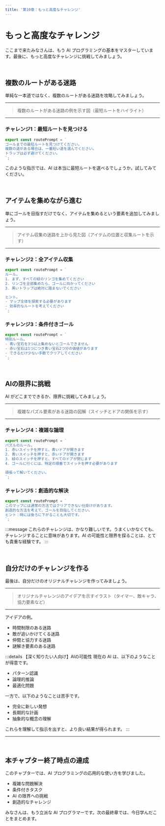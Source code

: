 ```yaml
---
title: '第10章：もっと高度なチャレンジ'
---
```


# もっと高度なチャレンジ

ここまで来たみなさんは、もう AI プログラミングの基本をマスターしています。最後に、もっと高度なチャレンジに挑戦してみましょう。

<br />

## 複数のルートがある迷路

単純な一本道ではなく、複数のルートがある迷路を攻略してみましょう。

---

> 複数のルートがある迷路の例を示す図（最短ルートをハイライト）

---

### チャレンジ1：最短ルートを見つける

```javascript:./ai-route-prompt.js
export const routePrompt = `
ゴールまでの最短ルートを見つけてください。
複数の道がある場合は、一番短い道を選んでください。
トラップは必ず避けてください。
`;
```

このような指示では、AI は本当に最短ルートを選べるでしょうか。試してみてください。

<br />

## アイテムを集めながら進む

単にゴールを目指すだけでなく、アイテムを集めるという要素を追加してみましょう。

---

> アイテム収集の迷路を上から見た図（アイテムの位置と収集ルートを示す）

---

### チャレンジ2：全アイテム収集

```javascript:./ai-route-prompt.js
export const routePrompt = `
ルール。
1. まず、すべての緑のリンゴを集めてください
2. リンゴを全部集めたら、ゴールに向かってください
3. 黒いトラップは絶対に踏まないでください

ヒント。
- マップ全体を探索する必要があります
- 効率的なルートを考えてください
`;
```

### チャレンジ3：条件付きゴール

```javascript:./ai-route-prompt.js
export const routePrompt = `
特別ルール。
- 青い宝石を3つ以上集めないとゴールできません
- 赤い宝石は1つにつき青い宝石2つ分の価値があります
- できるだけ少ない手数でクリアしてください
`;
```

<br />

## AIの限界に挑戦

AI がどこまでできるか、限界に挑戦してみましょう。

---

> 複雑なパズル要素がある迷路の図解（スイッチとドアの関係を示す）

---

### チャレンジ4：複雑な論理

```javascript:./ai-route-prompt.js
export const routePrompt = `
パズルのルール。
1. 赤いスイッチを押すと、青いドアが開きます
2. 青いスイッチを押すと、赤いドアが開きます
3. 緑のスイッチを押すと、すべてのドアが閉じます
4. ゴールに行くには、特定の順番でスイッチを押す必要があります

頑張って解いてください。
`;
```

### チャレンジ5：創造的な解決

```javascript:./ai-route-prompt.js
export const routePrompt = `
このマップには通常の方法ではクリアできない仕掛けがあります。
創造的な方法を考えて、ゴールを目指してください。
ヒント：時には後ろに下がることも大切です。
`;
```

:::message
これらのチャレンジは、かなり難しいです。うまくいかなくても、チャレンジすることに意味があります。AI の可能性と限界を探ることは、とても貴重な経験です。
:::

<br />

## 自分だけのチャレンジを作る

最後は、自分だけのオリジナルチャレンジを作ってみましょう。

---

> オリジナルチャレンジのアイデアを示すイラスト（タイマー、敵キャラ、協力要素など）

---

アイデアの例。

- 時間制限のある迷路
- 敵が追いかけてくる迷路
- 仲間と協力する迷路
- 謎解き要素のある迷路

:::details 【深く知りたい人向け】AIの可能性
現在の AI は、以下のようなことが得意です。

- パターン認識
- 論理的推論
- 最適化問題

一方で、以下のようなことは苦手です。

- 完全に新しい発想
- 長期的な計画
- 抽象的な概念の理解

これらを理解して指示を出すと、より良い結果が得られます。
:::

---

<br />

## 本チャプター終了時点の達成

このチャプターでは、AI プログラミングの応用的な使い方を学びました。

- 複雑な問題解決
- 条件付きタスク
- AI の限界への挑戦
- 創造的なチャレンジ

みなさんは、もう立派な AI プログラマーです。次の最終章では、今日学んだことをまとめます。
